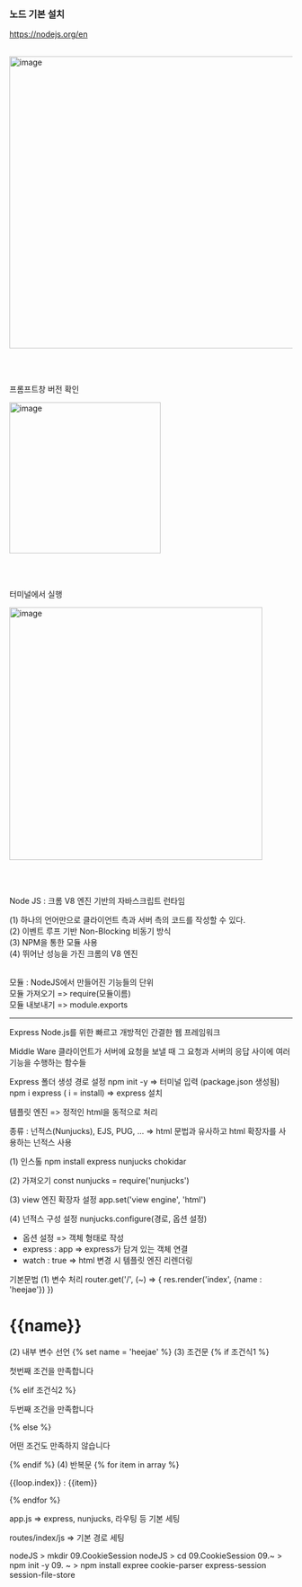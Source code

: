 ### 노드 기본 설치

<https://nodejs.org/en>

<br/>

<img width="520" alt="image" src="https://github.com/juhyun98/NodeJS/assets/140494238/8cd07276-1ab5-4531-92a7-25070dd08674">

<br/><br/>

프롬프트창 버전 확인

<img width="269" alt="image" src="https://github.com/juhyun98/NodeJS/assets/140494238/7fbcebfe-1e65-4bd4-8698-08ecead627b3">

<br><br>

터미널에서 실행


<img width="450" alt="image" src="https://github.com/juhyun98/NodeJS/assets/140494238/e91ffe8c-0d58-4ba9-bc2b-e72ddfeeef33">

<br><br>

Node JS : 크롬 V8 엔진 기반의 자바스크립트 런타임

(1) 하나의 언어만으로 클라이언트 측과 서버 측의 코드를 작성할 수 있다.
<br>
(2) 이벤트 루프 기반 Non-Blocking 비동기 방식
<br>
(3) NPM을 통한 모듈 사용
<br>
(4) 뛰어난 성능을 가진 크롬의 V8 엔진

<br>
모듈 : NodeJS에서 만들어진 기능들의 단위
<br>
모듈 가져오기 => require(모듈이름)
<br>
모듈 내보내기 => module.exports

-------------------------------------------------------------------------------

Express
Node.js를 위한 빠르고 개방적인 간결한 웹 프레임워크

Middle Ware
클라이언트가 서버에 요청을 보낼 때
그 요청과 서버의 응답 사이에 여러 기능을 수행하는 함수들

Express 폴더 생성
경로 설정
npm init -y => 터미널 입력 (package.json 생성됨)
npm i express ( i = install) => express 설치

템플릿 엔진
=> 정적인 html을 동적으로 처리

종류 : 넌적스(Nunjucks), EJS, PUG, ...
=> html 문법과 유사하고 html 확장자를 사용하는 넌적스 사용

(1) 인스톨
npm install express nunjucks chokidar

(2) 가져오기
const nunjucks = require('nunjucks')

(3) view 엔진 확장자 설정
app.set('view engine', 'html')

(4) 넌적스 구성 설정
nunjucks.configure(경로, 옵션 설정)
- 옵션 설정 => 객체 형태로 작성
- express : app => express가 담겨 있는 객체 연결
- watch : true => html 변경 시 템플릿 엔진 리렌더링

기본문법
(1) 변수 처리
router.get('/', (~) => {
    res.render('index', {name : 'heejae'})
})
<h1>{{name}}</h1>
(2) 내부 변수 선언
{% set name = 'heejae' %}
(3) 조건문
{% if 조건식1 %}
<p>첫번째 조건을 만족합니다</p>
{% elif 조건식2 %}
<p>두번째 조건을 만족합니다</p>
{% else %}
<p>어떤 조건도 만족하지 않습니다</p>
{% endif %}
(4) 반복문
{% for item in array %}
<p>{{loop.index}} : {{item}}</p>
{% endfor %}

app.js
=> express, nunjucks,
    라우팅 등 기본 세팅

routes/index/js
=> 기본 경로 세팅

nodeJS > mkdir 09.CookieSession
nodeJS > cd 09.CookieSession
09.~ > npm init -y
09. ~ > npm install expree
cookie-parser express-session
session-file-store





